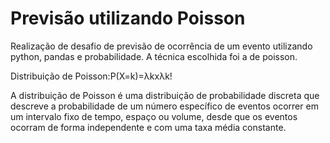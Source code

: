 # Previsão utilizando Poisson

Realização de desafio de previsão de ocorrência de um evento utilizando python, pandas e probabilidade.
A técnica escolhida foi a de poisson. 

Distribuição de Poisson:P(X=k)=λkxλk!

A distribuição de Poisson é uma distribuição de probabilidade discreta que descreve a probabilidade de um número específico de eventos ocorrer em um intervalo fixo de tempo, espaço ou volume, desde que os eventos ocorram de forma independente e com uma taxa média constante.
